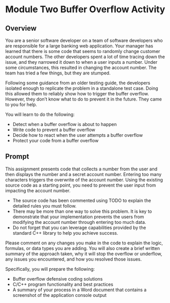 # Module Two Buffer Overflow Activity

## Overview

You are a senior software developer on a team of software developers who are responsible for a large banking web application. Your manager has learned that there is some code that seems to randomly change customer account numbers. The other developers spent a lot of time tracing down the issue, and they narrowed it down to when a user inputs a number. Under some circumstances, this resulted in changing the account number. The team has tried a few things, but they are stumped.

Following some guidance from an older testing guide, the developers isolated enough to replicate the problem in a standalone test case. Doing this allowed them to reliably show how to trigger the buffer overflow. However, they don’t know what to do to prevent it in the future. They came to you for help.

You will learn to do the following:

- Detect when a buffer overflow is about to happen
- Write code to prevent a buffer overflow
- Decide how to react when the user attempts a buffer overflow
- Protect your code from a buffer overflow

## Prompt

This assignment presents code that collects a number from the user and then displays the number and a secret account number. Entering too many characters triggers the overwrite of the account number. Using the existing source code as a starting point, you need to prevent the user input from impacting the account number.

- The source code has been commented using TODO to explain the detailed rules you must follow.
- There may be more than one way to solve this problem. It is key to demonstrate that your implementation prevents the users from modifying the account number through entering too much data.
- Do not forget that you can leverage capabilities provided by the standard C++ library to help you achieve success.

Please comment on any changes you make in the code to explain the logic, formulas, or data types you are adding. You will also create a brief written summary of the approach taken, why it will stop the overflow or underflow, any issues you encountered, and how you resolved those issues.

Specifically, you will prepare the following:

- Buffer overflow defensive coding solutions
- C/C++ program functionality and best practices
- A summary of your process in a Word document that contains a screenshot of the application console output
